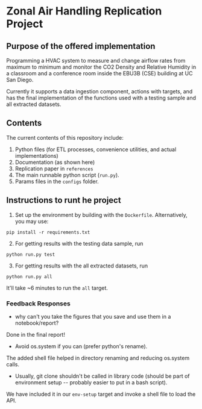 # Zonal Air Handling Replication Project

## Purpose of the offered implementation
Programming a HVAC system to measure and change airflow rates from maximum to minimum and monitor the CO2 Density and Relative Humidity in a classroom and a conference room inside the EBU3B (CSE) building at UC San Diego.

Currently it supports a data ingestion component, actions with targets, and has the final implementation of the functions used with a testing sample and all extracted datasets.

## Contents
The current contents of this repository include:
1. Python files (for ETL processes, convenience utilities, and actual implementations)
2. Documentation (as shown here)
3. Replication paper in `references`
4. The main runnable python script (`run.py`). 
5. Params files in the `configs` folder.

## Instructions to runt he project

1. Set up the environment by building with the `Dockerfile`. Alternatively, you may use:

`pip install -r requirements.txt`

2. For getting results with the testing data sample, run

`python run.py test`

3. For getting results with the all extracted datasets, run

`python run.py all`

It'll take ~6 minutes to run the `all` target.

### Feedback Responses

* why can't you take the figures that you save and use them in a notebook/report?

Done in the final report!

* Avoid os.system if you can (prefer python's rename).

The added shell file helped in directory renaming and reducing os.system calls. 

* Usually, git clone shouldn't be called in library code (should be part of environment setup -- probably easier to put in a bash script).

We have included it in our `env-setup` target and invoke a shell file to load the API.
